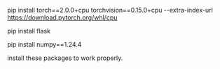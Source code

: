 pip install torch==2.0.0+cpu torchvision==0.15.0+cpu --extra-index-url https://download.pytorch.org/whl/cpu


pip install flask

pip install numpy==1.24.4

install these packages to work properly.